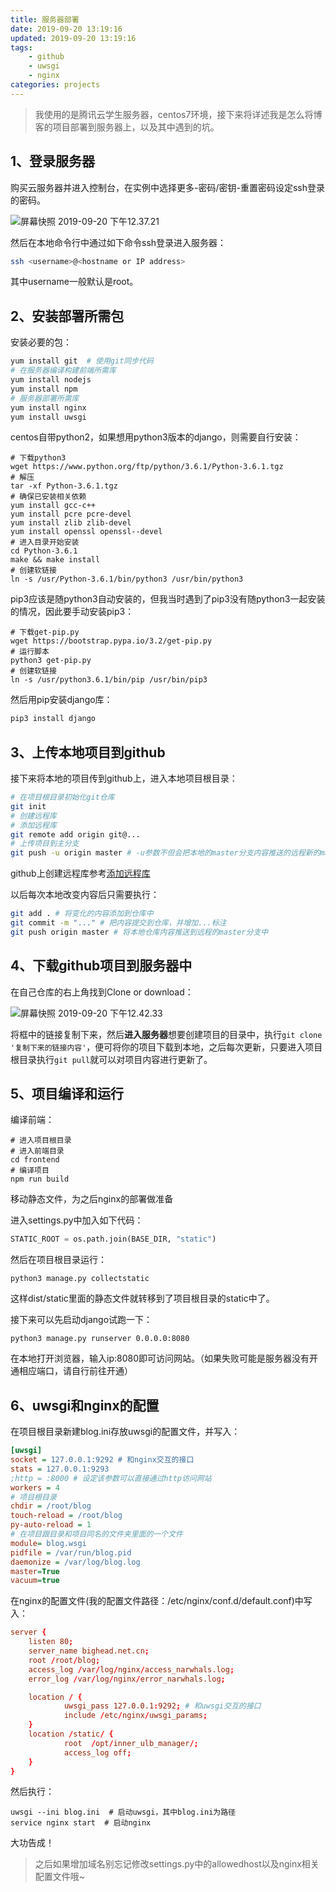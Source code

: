 ```yaml
---
title: 服务器部署
date: 2019-09-20 13:19:16
updated: 2019-09-20 13:19:16
tags:
    - github
    - uwsgi
    - nginx
categories: projects
---
```

> 我使用的是腾讯云学生服务器，centos7环境，接下来将详述我是怎么将博客的项目部署到服务器上，以及其中遇到的坑。

## 1、登录服务器

购买云服务器并进入控制台，在实例中选择更多-密码/密钥-重置密码设定ssh登录的密码。

![屏幕快照 2019-09-20 下午12.37.21](https://tva1.sinaimg.cn/large/006y8mN6gy1g75voy16t0j30850ant92.jpg)

然后在本地命令行中通过如下命令ssh登录进入服务器：

```bash
ssh <username>@<hostname or IP address>
```

其中username一般默认是root。

## 2、安装部署所需包

安装必要的包：

```bash
yum install git  # 使用git同步代码
# 在服务器编译构建前端所需库
yum install nodejs
yum install npm
# 服务器部署所需库
yum install nginx
yum install uwsgi
```

centos自带python2，如果想用python3版本的django，则需要自行安装：

```shell
# 下载python3
wget https://www.python.org/ftp/python/3.6.1/Python-3.6.1.tgz
# 解压
tar -xf Python-3.6.1.tgz
# 确保已安装相关依赖
yum install gcc-c++
yum install pcre pcre-devel
yum install zlib zlib-devel
yum install openssl openssl--devel
# 进入目录开始安装
cd Python-3.6.1
make && make install
# 创建软链接
ln -s /usr/Python-3.6.1/bin/python3 /usr/bin/python3
```

pip3应该是随python3自动安装的，但我当时遇到了pip3没有随python3一起安装的情况，因此要手动安装pip3：

```shell
# 下载get-pip.py
wget https://bootstrap.pypa.io/3.2/get-pip.py
# 运行脚本
python3 get-pip.py
# 创建软链接
ln -s /usr/python3.6.1/bin/pip /usr/bin/pip3
```

然后用pip安装django库：

```bash
pip3 install django
```

## 3、上传本地项目到github

接下来将本地的项目传到github上，进入本地项目根目录：

```bash
# 在项目根目录初始化git仓库
git init
# 创建远程库
# 添加远程库
git remote add origin git@...
# 上传项目到主分支
git push -u origin master # -u参数不但会把本地的master分支内容推送的远程新的master分支，还会把本地的master分支和远程的master分支关联起来，以后的push可以不用该参数
```

github上创建远程库参考[添加远程库](https://www.liaoxuefeng.com/wiki/896043488029600/898732864121440)

以后每次本地改变内容后只需要执行：

```bash
git add . # 将变化的内容添加到仓库中
git commit -m "..." # 把内容提交到仓库，并增加...标注
git push origin master # 将本地仓库内容推送到远程的master分支中
```

## 4、下载github项目到服务器中

在自己仓库的右上角找到Clone or download：

![屏幕快照 2019-09-20 下午12.42.33](https://tva1.sinaimg.cn/large/006y8mN6gy1g75vv6is3qj30ck0693z5.jpg)

将框中的链接复制下来，然后**进入服务器**想要创建项目的目录中，执行`git clone '复制下来的链接内容'`，便可将你的项目下载到本地，之后每次更新，只要进入项目根目录执行`git pull`就可以对项目内容进行更新了。

## 5、项目编译和运行

编译前端：

```shell
# 进入项目根目录
# 进入前端目录
cd frontend
# 编译项目
npm run build
```

移动静态文件，为之后nginx的部署做准备

进入settings.py中加入如下代码：

```python
STATIC_ROOT = os.path.join(BASE_DIR, "static")
```

然后在项目根目录运行：

```shell
python3 manage.py collectstatic
```

这样dist/static里面的静态文件就转移到了项目根目录的static中了。

接下来可以先启动django试跑一下：

```shell
python3 manage.py runserver 0.0.0.0:8080
```

在本地打开浏览器，输入ip:8080即可访问网站。（如果失败可能是服务器没有开通相应端口，请自行前往开通）

## 6、uwsgi和nginx的配置

在项目根目录新建blog.ini存放uwsgi的配置文件，并写入：

```ini
[uwsgi]
socket = 127.0.0.1:9292 # 和nginx交互的接口
stats = 127.0.0.1:9293
;http = :8000 # 设定该参数可以直接通过http访问网站
workers = 4
# 项目根目录
chdir = /root/blog
touch-reload = /root/blog
py-auto-reload = 1
# 在项目跟目录和项目同名的文件夹里面的一个文件
module= blog.wsgi
pidfile = /var/run/blog.pid
daemonize = /var/log/blog.log
master=True
vacuum=true
```

在nginx的配置文件(我的配置文件路径：/etc/nginx/conf.d/default.conf)中写入：

```conf
server {
    listen 80;
    server_name bighead.net.cn;
    root /root/blog;
    access_log /var/log/nginx/access_narwhals.log;
    error_log /var/log/nginx/error_narwhals.log;

    location / {
            uwsgi_pass 127.0.0.1:9292; # 和uwsgi交互的接口
            include /etc/nginx/uwsgi_params;
    }
    location /static/ {
            root  /opt/inner_ulb_manager/;
            access_log off;
    }
}
```

然后执行：

```shell
uwsgi --ini blog.ini  # 启动uwsgi，其中blog.ini为路径
service nginx start  # 启动nginx
```

大功告成！

> 之后如果增加域名别忘记修改settings.py中的allowedhost以及nginx相关配置文件哦~